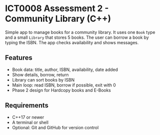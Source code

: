 # ICT0008 Assessment 2 - Community Library (C++)

Simple app to manage books for a community library. It uses one `Book` type and a small `Library` that stores 5 books. The user can borrow a book by typing the ISBN. The app checks availability and shows messages.

## Features
* Book data: title, author, ISBN, availability, date added
* Show details, borrow, return
* Library can sort books by ISBN
* Main loop: read ISBN, borrow if possible, exit with 0
* Phase 2 design for Hardcopy books and E-Books

## Requirements
* C++17 or newer
* A terminal or shell
* Optional: Git and GitHub for version control

